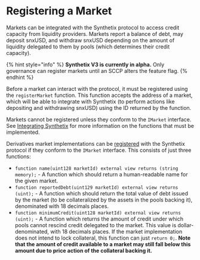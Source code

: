 # Registering a Market

Markets can be integrated with the Synthetix protocol to access credit capacity from liquidity providers. Markets report a balance of debt, may deposit snxUSD, and withdraw snxUSD depending on the amount of liquidity delegated to them by pools (which determines their credit capacity).[​](https://snx-v3-docs.vercel.app/pools-markets/integrating-markets#registering-markets)

{% hint style="info" %}
**Synthetix V3 is currently in alpha.** Only governance can register markets until an SCCP alters the feature flag.
{% endhint %}

Before a market can interact with the protocol, it must be registered using the `registerMarket` function. This function accepts the address of a market, which will be able to integrate with Synthetix (to perform actions like depositing and withdrawing snxUSD) using the ID returned by the function.

Markets cannot be registered unless they conform to the `IMarket` interface. See [Integrating Synthetix](integrating-synthetix.md) for more information on the functions that must be implemented.

Derivatives market implementations can be [registered](registering-a-market.md) with the Synthetix protocol if they conform to the `IMarket` interface. This consists of just three functions:

* `function name(uint128 marketId) external view returns (string memory);` - A function which should return a human-readable name for the given market.
* `function reportedDebt(uint129 marketId) external view returns (uint);` - A function which should return the total value of debt issued by the market (to be collateralized by the assets in the pools backing it), denominated with 18 decimals places.
* `function minimumCredit(uint128 marketId) external view returns (uint);` - A function which returns the amount of credit under which pools cannot rescind credit delegated to the market. This value is dollar-denominated, with 18 decimals places. If the market implementation does not intend to lock collateral, this function can just `return 0;`. **Note that the amount of credit available to a market may still fall below this amount due to price action of the collateral backing it.**
